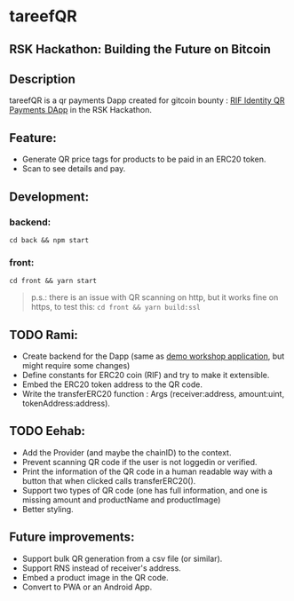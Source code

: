 # tareefQR
## RSK Hackathon: Building the Future on Bitcoin
## Description
tareefQR is a qr payments Dapp created for gitcoin bounty : [RIF Identity QR Payments DApp](https://gitcoin.co/issue/rsksmart/rsk-gitcoin-hackathon-2021/14/100025543) in the RSK Hackathon.

## Feature:
- Generate QR price tags for products to be paid in an ERC20 token.
- Scan to see details and pay.

## Development:
### backend:
`cd back && npm start`
### front: 
`cd front && yarn start`

> p.s.: there is an issue with QR scanning on http, but it works fine on https, to test this: `cd front && yarn build:ssl`

## TODO Rami:
- Create backend for the Dapp (same as [demo workshop application](todo.com), but might require some changes)
- Define constants for ERC20 coin (RIF) and try to make it extensible.
- Embed the ERC20 token address to the QR code.
- Write the transferERC20 function : Args (receiver:address, amount:uint, tokenAddress:address).

## TODO Eehab:
- Add the Provider (and maybe the chainID) to the context.
- Prevent scanning QR code if the user is not loggedin or verified.
- Print the information of the QR code in a human readable way with a button that when clicked calls transferERC20().
- Support two types of QR code (one has full information, and one is missing amount and productName and productImage)
- Better styling.

## Future improvements:
- Support bulk QR generation from a csv file (or similar).
- Support RNS instead of receiver's address.
- Embed a product image in the QR code.
- Convert to PWA or an Android App.